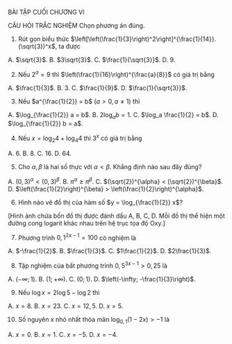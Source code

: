 BÀI TẬP CUỐI CHƯƠNG VI

CÂU HỎI TRẮC NGHIỆM
Chọn phương án đúng.

1. Rút gọn biểu thức $\left[\left(\frac{1}{3}\right)^2\right]^{\frac{1}{14}}.(\sqrt{3})^x$, ta được

A. $\sqrt{3}$.
B. $3\sqrt{3}$.
C. $\frac{1}{\sqrt{3}}$.
D. 9.

2. Nếu $2^a = 9$ thì $\left(\frac{1}{16}\right)^{\frac{a}{8}}$ có giá trị bằng

A. $\frac{1}{3}$.
B. 3.
C. $\frac{1}{9}$.
D. $\frac{1}{\sqrt{3}}$.

3. Nếu $a^{\frac{1}{2}} = b$ $(a > 0, a \neq 1)$ thì

A. $\log_{\frac{1}{2}} a = b$.
B. $2\log_a b = 1$.
C. $\log_a \frac{1}{2} = b$.
D. $\log_{\frac{1}{2}} b = a$.

4. Nếu $x = \log_2 4 + \log_4 4$ thì $3^x$ có giá trị bằng

A. 6.
B. 8.
C. 16.
D. 64.

5. Cho $\alpha, \beta$ là hai số thực với $\alpha < \beta$. Khẳng định nào sau đây đúng?

A. $(0,3)^{\alpha} < (0,3)^{\beta}$.
B. $\pi^{\alpha} \geq \pi^{\beta}$.
C. $(\sqrt{2})^{\alpha} < (\sqrt{2})^{\beta}$.
D. $\left(\frac{1}{2}\right)^{\beta} > \left(\frac{1}{2}\right)^{\alpha}$.

6. Hình nào vẽ đồ thị của hàm số $y = \log_{\frac{1}{2}} x$?

[Hình ảnh chứa bốn đồ thị được đánh dấu A, B, C, D. Mỗi đồ thị thể hiện một đường cong logarit khác nhau trên hệ trục tọa độ Oxy.]

7. Phương trình $0,1^{2x-1} = 100$ có nghiệm là

A. $-\frac{1}{2}$.
B. $\frac{1}{3}$.
C. $1\frac{1}{2}$.
D. $2\frac{1}{3}$.

8. Tập nghiệm của bất phương trình $0,5^{3x-1} > 0,25$ là

A. $(-\infty; 1)$.
B. $(1; +\infty)$.
C. $(0; 1)$.
D. $\left(-\infty; -\frac{1}{3}\right)$.

9. Nếu $\log x = 2\log 5 - \log 2$ thì

A. $x = 8$.
B. $x = 23$.
C. $x = 12,5$.
D. $x = 5$.

10. Số nguyên $x$ nhỏ nhất thỏa mãn $\log_{0,1} (1 - 2x) > -1$ là

A. $x = 0$.
B. $x = 1$.
C. $x = -5$.
D. $x = -4$.